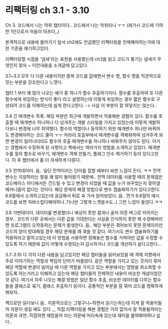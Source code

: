 # 리팩터링 ch 3.1 - 3.10
Ch 3. 코드에서 나는 악취 챕터이다.. 코드에서 나는 악취라니 ㅜㅜ (레거시 코드에 기여한 1인으로서 마음이 아프다,,)



본격적으로 내용에 들어가기 앞서 ch2에도 언급했던 리팩터링을 언제해야하는가에 대한 기준을 얘기하고있다.

리팩터링할 시점을 '냄새'라는 표현을 사용했는데 ch3을 읽고 코드가 풍기는 냄새가 무엇인지 찾자 ~ 이런내용을 소개글에 담고있다.



3.1~3.3 모두 다 다른 내용이지만 중복 코드를 없애면서 변수 명, 함수 명을 직관적으로 짓는 부분을 강조한다고 느꼇다.

챕터 1 부터 꽤 많이 나오는 얘기 중 하나가 함수 추출하기이다. 함수를 추출하여 또 다른 함수에게 위임하는 방식이 좋다 라고 설명하는데 이렇게 위임하는 경우 짧은 함수로 구성되어 코드를 이해하는데 쉽게 한다고한다. -> 사실 이 부분이 잘 와닿지는 않는다..

3.4 긴 매개변수 목록.  해당 부분은 최근에 개발하면서 적용해본 경험이 있다. 함수를 호출할 때 매개변수 하나하나 다 넘겨주는 개발 스타일을 가지고 있었는데 이렇게 개발하다보니 변경에 너무 취약했다. 함수의 역할이나 동작하기 위한 매개변수 하나만 바뀌어도 변경해야하는 코드 줄이 ㅜㅜ 차라리 호출부에서 매개변수를 객체화하여 넘겨주게 되면 변경이 일어나더라도 함수의 호출 매개변수를 하나하나 바꿔주지 않아도 된다. 이거는 경험에서 수정하게 된 사항이고 책에서는 여러가지 방법을 소개하고 있었다. 매개변수를 질의 함수로 바꾸기, 매개변수 객체 만들기, 플래그 인수 제거하기 등이 있다고한다. 이 후 챕터에서 좀 더 자세하게 다룬다.

3.5 전역데이터. 음.. 일단 전역이라는 단어를 접할 때부터 싸한 느낌이 든다. ㅋㅋ 전역변수는 지양하라는 말을 꽤 많이 들어왔기 때문에.. 전역 데이터를 사용할 때의 문제점은 코드베이스 어디에서든 건드릴 수 있고 변경이 되었을 때 값을 누가 바꾸었는지 찾아낼 메커니즘이 없다는 것이다. 해당 문제의 해결 방법으로 변수 캡슐화하기가 있다고한다. 6.6절에서 소개하고있는데 궁금해서 뒤로 슉 가서 읽어보았다. 음.. 먼가 6.6절의 예시 코드를 보면 자바스럽다해야하나..?(나만 그렇게 느꼇을수도..) 그런 느낌이 들었다.ㅋㅋ

3.6 가변데이터. 데이터를 변경했더니 예상치 못한 결과나 골치 아픈 버그로 이어지는 경우.. 코드의 다른 곳에서는 다른 값을 기대한다는 사실을 인식하지 못한 채 수정해버리면 프로그램이 오작동하는 문제가 발생한다. 음.. 해당 부분은 겪어보지 못한 문제이지만 코드의 양이 방대해질 경우 해당 문제를 꽤 겪을 것 같다. 여기서도 변수 캡슐화하기를 적용하라고 말하고있는데 이 방법을 사용하면 정해놓은 함수를 거쳐야만 값을 수정할 수 있도록 하기 때문에 값이 어떻게 수정되는지 감시하거나 코드를 개선하기 쉽다고한다... 

3.7-3.10 다 각자 다른 내용을 담고있지만 해당 챕터들을 읽어보았을 때 객체 지향에서 주로 이야기하는 역할과 책임의 단어가 떠올랐다. 같은 역할을 가지고 있는 것끼리 묶어 해당 역할에 변경이 일어날 때 다른 역할을 가지고 있는 부분에서는 영향을 최소화할 수 있도록 하는거라고 이해하고 있는데 해당 챕터들의 전체적인 내용이 비슷한 개념이었던 것 같다. 여기서 자주 나오는 해결 방법은 일단 함수 추출, 비슷한 데이터를 다루는 함수들을 클래스로 묶기, 클래스 추출하기 등이다. 공통적인 부분을 잘 묶어 코드를 명확하게 해보자..



책으로만 읽다보니 음.. 이론적으로는 그렇구나~하면서 읽기는하는데 이게 잘 적용이될까 의문이 생길 때도 있다 .,, 직접 리팩터링을 해본 경험은 거의 없어서 잘 적용될까라는 의문과 과연..직접하면 재밌을까 라는 의문에 머리속에 있는데 재미을 붙여봐야하나 싶다..


